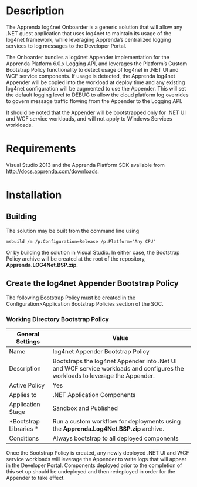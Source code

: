 # Description #

The Apprenda log4net Onboarder is a generic solution that will allow any .NET guest application that uses log4net to maintain its usage of the log4net framework, while leveraging Apprenda’s centralized logging services to log messages to the Developer Portal.  

The Onboarder bundles a log4net Appender implementation for the Apprenda Platform 6.0.x Logging API, and leverages the Platform’s Custom Bootstrap Policy functionality to detect usage of log4net in .NET UI and WCF service components. If usage is detected, the Apprenda log4net Appender will be copied into the workload at deploy time and any existing log4net configuration will be augmented to use the Appender. This will set the default logging level to DEBUG to allow the cloud platform log overrides to govern message traffic flowing from the Appender to the Logging API.  

It should be noted that the Appender will be bootstrapped only for .NET UI and WCF service workloads, and will not apply to Windows Services workloads. 

# Requirements #
Visual Studio 2013 and the Apprenda Platform SDK available from http://docs.apprenda.com/downloads.

# Installation #

## Building ##
The solution may be built from the command line using 

    msbuild /m /p:Configuration=Release /p:Platform="Any CPU"

Or by building the solution in Visual Studio. In either case, the Bootstrap Policy archive will be created at the root of the repository, **Apprenda.LOG4Net.BSP.zip**.


## Create the log4net Appender Bootstrap Policy ##
The following Bootstrap Policy must be created in the Configuration>Application Bootstrap Policies section of the SOC.   

### Working Directory Bootstrap Policy ###

|General Settings	|Value |
|-------------------|------|
|Name	|log4net Appender Bootstrap Policy
|Description	|Bootstraps the log4net Appender into .Net UI and WCF service workloads and configures the workloads to leverage the Appender.
|Active Policy	|Yes|
|Applies to	|.NET Application Components|
|Application Stage	|Sandbox and Published|
|*Bootstrap Libraries	*|Run a custom workflow for deployments using the **Apprenda.Log4Net.BSP.zip** archive.
|Conditions	|Always bootstrap to all deployed components


Once the Bootstrap Policy is created, any newly deployed .NET UI and WCF service workloads will leverage the Appender to write logs that will appear in the Developer Portal.  Components deployed prior to the completion of this set up should be undeployed and then redeployed in order for the Appender to take effect.

